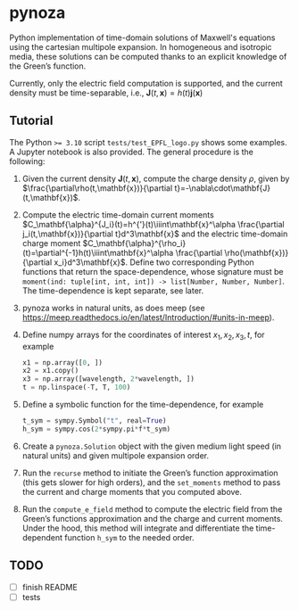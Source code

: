 # pynoza

Python implementation of time-domain solutions of Maxwell's equations using the cartesian multipole expansion. In homogeneous and isotropic media, these solutions can be computed thanks to an explicit knowledge of the Green’s function.

Currently, only the electric field computation is supported, and the current density must be time-separable, i.e., $\mathbf{J}(t,\mathbf{x})=h(t)\mathbf{j}(\mathbf{x})$

## Tutorial

The Python `>= 3.10` script `tests/test_EPFL_logo.py` shows some examples. A Jupyter notebook is also provided. The general procedure is the following:

1. Given the current density $\mathbf{J}(t,\mathbf{x})$, compute the charge density $\rho$, given by $\frac{\partial\rho(t,\mathbf{x})}{\partial t}=-\nabla\cdot\mathbf{J}(t,\mathbf{x})$.

2. Compute the electric time-domain current moments $C_\mathbf{\alpha}^{J_i}(t)=h^{'}(t)\iiint\mathbf{x}^\alpha \frac{\partial j_i(t,\mathbf{x})}{\partial t}d^3\mathbf{x}$ and the electric time-domain charge moment $C_\mathbf{\alpha}^{\rho_i}(t)=\partial^{-1}h(t)\iiint\mathbf{x}^\alpha \frac{\partial \rho(\mathbf{x})}{\partial x_i}d^3\mathbf{x}$. Define two corresponding Python functions that return the space-dependence, whose signature must be `moment(ind: tuple[int, int, int]) -> list[Number, Number, Number]`. The time-dependence is kept separate, see later.

3. pynoza works in natural units, as does meep (see https://meep.readthedocs.io/en/latest/Introduction/#units-in-meep).

4. Define numpy arrays for the coordinates of interest $x_1,x_2,x_3,t$, for example 

   ```python
   x1 = np.array([0, ])
   x2 = x1.copy()
   x3 = np.array([wavelength, 2*wavelength, ])
   t = np.linspace(-T, T, 100)
   ```

5. Define a symbolic function for the time-dependence, for example

   ```python
   t_sym = sympy.Symbol("t", real=True)
   h_sym = sympy.cos(2*sympy.pi*f*t_sym)
   ```

6. Create a `pynoza.Solution` object with the given medium light speed (in natural units) and given multipole expansion order.

7. Run the `recurse` method to initiate the Green’s function approximation (this gets slower for high orders), and the `set_moments` method to pass the current and charge moments that you computed above.

8.  Run the `compute_e_field` method to compute the electric field from the Green’s functions approximation and the charge and current moments. Under the hood, this method will integrate and differentiate the time-dependent function `h_sym` to the needed order.

## TODO

- [ ] finish README
- [ ] tests
